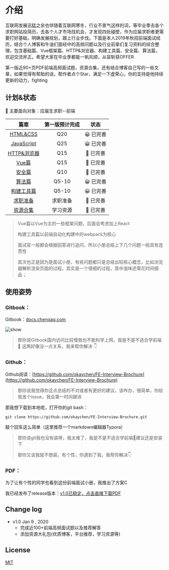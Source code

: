 # 介绍

互联网发展迅猛之余也伴随着互联网寒冬，行业不景气这样的词，等毕业季去各个求职网站投简历，去各个人才市场找机会，才发现四处碰壁，作为应届求职者更需要打好基础，明确发展规划，跟上行业步伐。下面是本人2019年秋招前端面试经历，结合个人博客和牛油们面经中的高频问题以及行业前辈们复习资料的综合整理，包含基础篇、Vue框架篇、HTTP&浏览器、构建工具篇、安全篇、算法篇，欢迎交流斧正。希望大家在毕业季都能一帆风顺，从容斩获OFFER

第一版近90+页PDF前端高频面试题，资源合集，还有结合博客自己写的一些文章，如果觉得有帮助的话，帮作者点个Star，满足一下虚荣心，你的支持是他持续更新的动力，fighting

## 计划&状态

🤤 主要面向对象：应届生求职--前端

| 篇章 | 第一版预计完成 | 状态 |
| :---: | :---: | :---: |
| [HTML&CSS](https://github.com/okaychen/FE-Interview-Questions/blob/master/html-and-css.md) | Q20 | 😀 已完善 |
| [JavaScript](https://github.com/okaychen/FE-Interview-Questions/blob/master/javascript.md) | Q25 | 😀 已完善 |
| [HTTP&浏览器](https://github.com/okaychen/FE-Interview-Questions/blob/master/http.md) | Q15 | 🤔 已完善 |
| [Vue篇](https://github.com/okaychen/FE-Interview-Questions/blob/master/vue.md) | Q15 | 🤔 已完善 |
| [安全篇](https://github.com/okaychen/FE-Interview-Questions/blob/master/security.md) | Q10 | 🤔 已完善 |
| [算法篇](https://github.com/okaychen/FE-Interview-Questions/blob/master/algorithm.md) | Q5-10 | 😀 已完善 |
| [构建工具篇](https://github.com/okaychen/FE-Interview-Questions/blob/master/webpack.md) | Q5-10 | 😀 已完善 |
| [求职准备](https://github.com/okaychen/FE-Interview-Brochure/blob/master/guide.md) | 求职准备 | 🤔 已完善 |
| [资源合集](https://github.com/okaychen/FE-Interview-Brochure/blob/master/source.md) | 学习资源 | 🤔 已完善 |

> Vue篇以Vue为主的一些框架问题，后面会考虑加上React
>
> 构建工具篇以前端自动化构建中的webpack为核心
>
> 面试官一般都会根据回答进行追问，所以小册总结上下几个问题一般具有连贯性
>
> 其次也正是因为是面试小册，有些问题都只是总结出较核心概念，比如浏览器解析渲染页面的过程，其实是一个很细的过程，其中滋味还需花时间细品；

## 使用姿势

### Gitbook：

Gitbook：[docs.chenqaq.com](https://docs.chenqaq.com/)

![show](https://cdn.jsdelivr.net/gh/okaychen/CDN@2.0/brochure/image/image.png)

> 那你说Gitbook国内访问比较慢我也不能科学上网，我是不是不适合学前端 🤣 这两好像没一点关系，我来帮你解决 👇

### Github：

Github阅读：[https://github.com/okaychen/FE-Interview-Brochure](https://github.com/okaychen/FE-Interview-Brochure)

> 那你说我觉得你这点总结的不对或者有更好的建议，该咋办，很简单，你给我发个issue，我会第一时间跟进

那我想下载到本地呢，打开你的git bash：

```text
git clone https://github.com/okaychen/FE-Interview-Brochure.git
```

敲个回车这么简单（这里推荐一个markdown编辑器Typora）

> 那你说git我也没有装呀，我太难了，我是不是不适合学前端🤣建议还是安装下
>
> 那你又说我就不想装，有个性，你遇到了我，我帮你解决👇

### PDF：

为了让有个性的同学也看到这份前端面试小册，我推出了方案C

我已经发布了release版本：[v1.0已稳定，点击直接下载PDF](https://github.com/okaychen/FE-Interview-Brochure/releases/download/v1.0/fe-interview-brochure_v1.0.pdf)

## Change log

* v1.0  Jan 9  ,  2020  
  * 完成近100+前端高频面试题以及推荐解答
  * 添加资源大礼包\(优质博客，平台推荐，学习资源等\)

## License

[MIT](https://github.com/okaychen/FE-Interview-Questions/blob/master/LICENSE)

